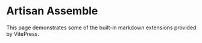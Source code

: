 # Artisan Assemble

This page demonstrates some of the built-in markdown extensions provided by VitePress.